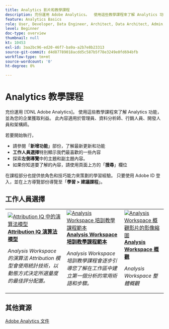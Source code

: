 ```yaml
---
title: Analytics 影片和教學課程
description: 充份運用 Adobe Analytics。  使用這些教學課程來了解 Analytics 功能，並為您的企業獲取利益。 此內容適用於管理員、資料分析師、行銷人員、開發人員和架構師。
feature: Analytics Basics
role: User, Developer, Data Engineer, Architect, Data Architect, Admin, Leader
level: Beginner
doc-type: overview
thumbnail: null
kt: 10453
exl-id: 3aa2bc96-ed20-46f7-ba9a-a2b7e8b23313
source-git-commit: d4d87789018acdd5c587b5f78e3249e0fd694bfb
workflow-type: tm+mt
source-wordcount: '0'
ht-degree: 0%

---
```




# Analytics 教學課程

充份運用 [!DNL Adobe Analytics]。  使用這些教學課程來了解 Analytics 功能，並為您的企業獲取利益。 此內容適用於管理員、資料分析師、行銷人員、開發人員和架構師。

若要開始執行，

* 請參閱「**新增功能**」部份，了解最新更新和功能
* **工作人員選擇**&#x200B;特別顯示我們最喜歡的一些內容
* 探索&#x200B;**左側導覽**&#x200B;中的主題和副主題內容。
* 如果你知道要了解的內容，請使用頁面上方的「**搜尋**」欄位

在課程部分也提供依角色和技巧能力來策劃的學習經驗。 只要使用 Adobe ID 登入，並在上方導覽部份導覽至「**學習 > 建議課程**」。


<div id="recs-overview-body-1"></div>
<div id="recs-overview-body-2"></div>
<div id="recs-overview-body-3"></div>
<div id="recs-overview-body-4"></div>
<div id="recs-overview-body-5"></div>
<div id="recs-overview-body-6"></div>

<div id="staff-picks-section">

## 工作人員選擇

<table>
<tr>
  <td>
    <a href="analysis-workspace/attribution-iq/algorithmic-model-in-attribution-iq.md">
      <img alt="Attribution IQ 中的演算法模型" src="assets/36205.jpg" />
    </a>
    <div>
      <a href="analysis-workspace/attribution-iq/algorithmic-model-in-attribution-iq.md">
    <strong>Attribution IQ 演算法模型</strong>
    </a>
    </div>
    <p>
    <em>Analysis Workspace 的演算法 Attribution 模型會使用統計技術，以動態方式決定所選量度的最佳評分配置。</em>
    <p>
  </td>
   <td>
    <a href="analysis-workspace/navigating-workspace-projects/training-tutorial-template-in-analysis-workspace.md">
      <img alt="Analysis Workspace 培訓教學課程範本" src="assets/33773.jpg" />
    </a>
    <div>
      <a href="analysis-workspace/navigating-workspace-projects/training-tutorial-template-in-analysis-workspace.md">
    <strong>Analysis Workspace 培訓教學課程範本</strong>
    </a>
    </div>
    <p>
    <em>Analysis Workspace 培訓教學課程會逐步引導您了解在工作區中建立第一個分析的常用術語和步驟。</em>
    <p>
  </td>
  <td>
    <a href="analysis-workspace/analysis-workspace-basics/analysis-workspace-overview.md">
      <img alt="Analysis Workspace 概觀影片的影像縮圖" src="assets/thumb_analysis-workspace-overview.png" />
    </a>
    <div>
      <a href="analysis-workspace/analysis-workspace-basics/analysis-workspace-overview.md">
    <strong>Analysis Workspace 概觀</strong>
    </a>
    </div>
    <p>
    <em>Analysis Workspace 整體概觀</em>
    <p>
  </td>
</tr>
</table>

</div>

## 其他資源

[Adobe Analytics 文件](https://experienceleague.adobe.com/docs/analytics.html)
